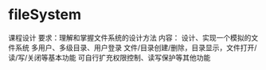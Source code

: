 # fileSystem
课程设计
要求：理解和掌握文件系统的设计方法
内容：
设计、实现一个模拟的文件系统
多用户、多级目录、用户登录
文件/目录创建/删除，目录显示，文件打开/读/写/关闭等基本功能
可自行扩充权限控制、读写保护等其他功能